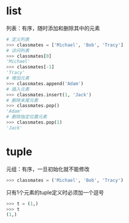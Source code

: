 # list

列表：有序，随时添加和删除其中的元素

```py
# 定义列表
>>> classmates = ['Michael', 'Bob', 'Tracy']
# 访问列表
>>> classmates[0]
'Michael'
>>> classmates[-1]
'Tracy'
# 增加元素
>>> classmates.append('Adam')
# 插入元素
>>> classmates.insert(1, 'Jack')
# 删除末尾元素
>>> classmates.pop()
'Adam'
# 删除指定位置元素
>>> classmates.pop(1)
'Jack'
```

# tuple

元组：有序，一旦初始化就不能修改

```py
>>> classmates = ('Michael', 'Bob', 'Tracy')
```

只有1个元素的tuple定义时必须加一个逗号

```py
>>> t = (1,)
>>> t
(1,)
```